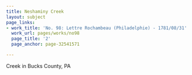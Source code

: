 ```yaml
---
title: Neshaminy Creek
layout: subject
page_links:
- work_title: 'No. 98: Lettre Rochambeau (Philadelphie) - 1781/08/31'
  work_url: pages/works/no98
  page_title: '2'
  page_anchor: page-32541571

---
```

<p>Creek in Bucks County, PA</p>